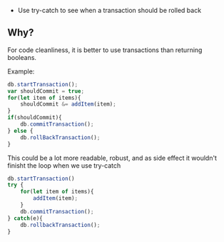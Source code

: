 - Use try-catch to see when a transaction should be rolled back

## Why?

For code cleanliness, it is better to use transactions than returning booleans.

Example:

```js
db.startTransaction();
var shouldCommit = true;
for(let item of items){
	shouldCommit &= addItem(item);
}
if(shouldCommit){
	db.commitTransaction();
} else {
	db.rollBackTransaction();
}
```

This could be a lot more readable, robust, and as side effect it wouldn't finisht the loop when we use try-catch

```js
db.startTransaction()
try {
	for(let item of items){
		addItem(item);
	}	
	db.commitTransaction();
} catch(e){
	db.rollbackTransaction();
}
```
